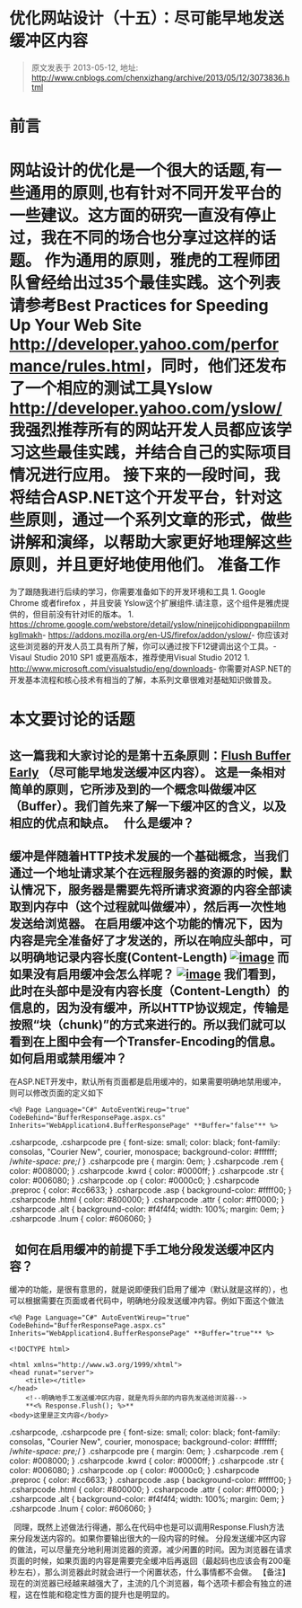 # 优化网站设计（十五）：尽可能早地发送缓冲区内容 
> 原文发表于 2013-05-12, 地址: http://www.cnblogs.com/chenxizhang/archive/2013/05/12/3073836.html 


前言
==

 网站设计的优化是一个很大的话题,有一些通用的原则,也有针对不同开发平台的一些建议。这方面的研究一直没有停止过，我在不同的场合也分享过这样的话题。 作为通用的原则，雅虎的工程师团队曾经给出过35个最佳实践。这个列表请参考**Best Practices for Speeding Up Your Web Site** <http://developer.yahoo.com/performance/rules.html>，同时，他们还发布了一个相应的测试工具Yslow <http://developer.yahoo.com/yslow/> 我强烈推荐所有的网站开发人员都应该学习这些最佳实践，并结合自己的实际项目情况进行应用。 接下来的一段时间，我将结合ASP.NET这个开发平台，针对这些原则，通过一个系列文章的形式，做些讲解和演绎，以帮助大家更好地理解这些原则，并且更好地使用他们。 准备工作
====

 为了跟随我进行后续的学习，你需要准备如下的开发环境和工具 1. Google Chrome 或者firefox ，并且安装 Yslow这个扩展组件.请注意，这个组件是雅虎提供的，但目前没有针对IE的版本。
	1. <https://chrome.google.com/webstore/detail/yslow/ninejjcohidippngpapiilnmkgllmakh>- <https://addons.mozilla.org/en-US/firefox/addon/yslow/>- 你应该对这些浏览器的开发人员工具有所了解，你可以通过按下F12键调出这个工具。- Visaul Studio 2010 SP1 或更高版本，推荐使用Visual Studio 2012
	1. <http://www.microsoft.com/visualstudio/eng/downloads>- 你需要对ASP.NET的开发基本流程和核心技术有相当的了解，本系列文章很难对基础知识做普及。

 本文要讨论的话题
========

 这一篇我和大家讨论的是第十五条原则：[Flush Buffer Early](http://developer.yahoo.com/performance/rules.html#flush) （尽可能早地发送缓冲区内容）。 这是一条相对简单的原则，它所涉及到的一个概念叫做缓冲区（Buffer）。我们首先来了解一下缓冲区的含义，以及相应的优点和缺点。   什么是缓冲？
------

 缓冲是伴随着HTTP技术发展的一个基础概念，当我们通过一个地址请求某个在远程服务器的资源的时候，默认情况下，服务器是需要先将所请求资源的内容全部读取到内存中（这个过程就叫做缓冲），然后再一次性地发送给浏览器。 在启用缓冲这个功能的情况下，因为内容是完全准备好了才发送的，所以在响应头部中，可以明确地记录内容长度(Content-Length) [![image](http://images.cnitblog.com/blog/9072/201305/12114439-9133bd20eb224213a0b5216ab0a6557d.png "image")](http://images.cnitblog.com/blog/9072/201305/12114439-67f6499ac3644c5ca383c35ccbf2f702.png) 而如果没有启用缓冲会怎么样呢？ [![image](http://images.cnitblog.com/blog/9072/201305/12114440-8cb51044be7040e3a77b77fb659fe0ca.png "image")](http://images.cnitblog.com/blog/9072/201305/12114440-5ccbaaef4a214c2e88ad4c2fe9b8b0df.png) 我们看到，此时在头部中是没有内容长度（Content-Length）的信息的，因为没有缓冲，所以HTTP协议规定，传输是按照“块（chunk)”的方式来进行的。所以我们就可以看到在上图中会有一个Transfer-Encoding的信息。   如何启用或禁用缓冲？
----------

 在ASP.NET开发中，默认所有页面都是启用缓冲的，如果需要明确地禁用缓冲，则可以修改页面的定义如下


```
<%@ Page Language="C#" AutoEventWireup="true" CodeBehind="BufferResponsePage.aspx.cs" Inherits="WebApplication4.BufferResponsePage" **Buffer="false"** %>
```

.csharpcode, .csharpcode pre
{
 font-size: small;
 color: black;
 font-family: consolas, "Courier New", courier, monospace;
 background-color: #ffffff;
 /*white-space: pre;*/
}
.csharpcode pre { margin: 0em; }
.csharpcode .rem { color: #008000; }
.csharpcode .kwrd { color: #0000ff; }
.csharpcode .str { color: #006080; }
.csharpcode .op { color: #0000c0; }
.csharpcode .preproc { color: #cc6633; }
.csharpcode .asp { background-color: #ffff00; }
.csharpcode .html { color: #800000; }
.csharpcode .attr { color: #ff0000; }
.csharpcode .alt 
{
 background-color: #f4f4f4;
 width: 100%;
 margin: 0em;
}
.csharpcode .lnum { color: #606060; }

  如何在启用缓冲的前提下手工地分段发送缓冲区内容？
------------------------


缓冲的功能，是很有意思的，就是说即便我们启用了缓冲（默认就是这样的），也可以根据需要在页面或者代码中，明确地分段发送缓冲内容。例如下面这个做法
```
<%@ Page Language="C#" AutoEventWireup="true" CodeBehind="BufferResponsePage.aspx.cs" Inherits="WebApplication4.BufferResponsePage" **Buffer="true"** %>

<!DOCTYPE html>

<html xmlns="http://www.w3.org/1999/xhtml">
<head runat="server">
    <title></title>
</head>
    <!--明确地手工发送缓冲区内容，就是先将头部的内容先发送给浏览器-->
    **<% Response.Flush(); %>**
<body>这里是正文内容</body>
```

.csharpcode, .csharpcode pre
{
 font-size: small;
 color: black;
 font-family: consolas, "Courier New", courier, monospace;
 background-color: #ffffff;
 /*white-space: pre;*/
}
.csharpcode pre { margin: 0em; }
.csharpcode .rem { color: #008000; }
.csharpcode .kwrd { color: #0000ff; }
.csharpcode .str { color: #006080; }
.csharpcode .op { color: #0000c0; }
.csharpcode .preproc { color: #cc6633; }
.csharpcode .asp { background-color: #ffff00; }
.csharpcode .html { color: #800000; }
.csharpcode .attr { color: #ff0000; }
.csharpcode .alt 
{
 background-color: #f4f4f4;
 width: 100%;
 margin: 0em;
}
.csharpcode .lnum { color: #606060; }

  同理，既然上述做法行得通，那么在代码中也是可以调用Response.Flush方法来分段发送内容的。如果你要输出很大的一段内容的时候。
分段发送缓冲区内容的做法，可以尽量充分地利用浏览器的资源，减少闲置的时间。因为浏览器在请求页面的时候，如果页面的内容是需要完全缓冲后再返回（最起码也应该会有200毫秒左右），那么浏览器此时就会进行一个闲置状态，什么事情都不会做。
【备注】现在的浏览器已经越来越强大了，主流的几个浏览器，每个选项卡都会有独立的进程，这在性能和稳定性方面的提升也是明显的。








































